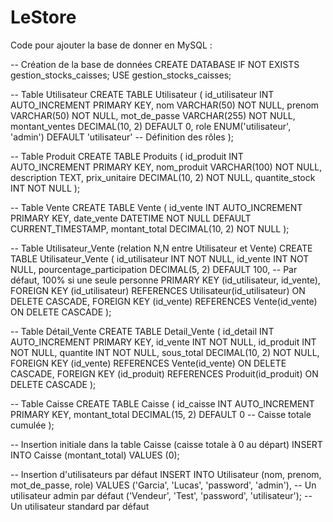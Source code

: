 # LeStore


Code pour ajouter la base de donner en MySQL : 

-- Création de la base de données
CREATE DATABASE IF NOT EXISTS gestion_stocks_caisses;
USE gestion_stocks_caisses;

-- Table Utilisateur
CREATE TABLE Utilisateur (
    id_utilisateur INT AUTO_INCREMENT PRIMARY KEY,
    nom VARCHAR(50) NOT NULL,
    prenom VARCHAR(50) NOT NULL,
    mot_de_passe VARCHAR(255) NOT NULL,
    montant_ventes DECIMAL(10, 2) DEFAULT 0,
    role ENUM('utilisateur', 'admin') DEFAULT 'utilisateur' -- Définition des rôles
);

-- Table Produit
CREATE TABLE Produits (
    id_produit INT AUTO_INCREMENT PRIMARY KEY,
    nom_produit VARCHAR(100) NOT NULL,
    description TEXT,
    prix_unitaire DECIMAL(10, 2) NOT NULL,
    quantite_stock INT NOT NULL
);

-- Table Vente
CREATE TABLE Vente (
    id_vente INT AUTO_INCREMENT PRIMARY KEY,
    date_vente DATETIME NOT NULL DEFAULT CURRENT_TIMESTAMP,
    montant_total DECIMAL(10, 2) NOT NULL
);

-- Table Utilisateur_Vente (relation N,N entre Utilisateur et Vente)
CREATE TABLE Utilisateur_Vente (
    id_utilisateur INT NOT NULL,
    id_vente INT NOT NULL,
    pourcentage_participation DECIMAL(5, 2) DEFAULT 100, -- Par défaut, 100% si une seule personne
    PRIMARY KEY (id_utilisateur, id_vente),
    FOREIGN KEY (id_utilisateur) REFERENCES Utilisateur(id_utilisateur) ON DELETE CASCADE,
    FOREIGN KEY (id_vente) REFERENCES Vente(id_vente) ON DELETE CASCADE
);

-- Table Détail_Vente
CREATE TABLE Detail_Vente (
    id_detail INT AUTO_INCREMENT PRIMARY KEY,
    id_vente INT NOT NULL,
    id_produit INT NOT NULL,
    quantite INT NOT NULL,
    sous_total DECIMAL(10, 2) NOT NULL,
    FOREIGN KEY (id_vente) REFERENCES Vente(id_vente) ON DELETE CASCADE,
    FOREIGN KEY (id_produit) REFERENCES Produit(id_produit) ON DELETE CASCADE
);

-- Table Caisse
CREATE TABLE Caisse (
    id_caisse INT AUTO_INCREMENT PRIMARY KEY,
    montant_total DECIMAL(15, 2) DEFAULT 0 -- Caisse totale cumulée
);

-- Insertion initiale dans la table Caisse (caisse totale à 0 au départ)
INSERT INTO Caisse (montant_total) VALUES (0);

-- Insertion d'utilisateurs par défaut
INSERT INTO Utilisateur (nom, prenom, mot_de_passe, role) VALUES
('Garcia', 'Lucas', 'password', 'admin'), -- Un utilisateur admin par défaut
('Vendeur', 'Test', 'password', 'utilisateur'); -- Un utilisateur standard par défaut

